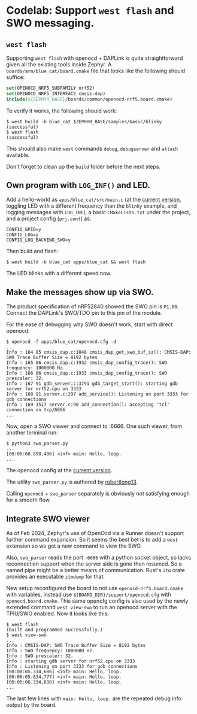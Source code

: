 # Codelab: Support `west flash` and SWO messaging.

## `west flash`
Supporting `west flash` with openocd + DAPLink is quite straightforward given all the existing tools inside Zephyr.
A `boards/arm/blue_cat/board.cmake` file that looks like the following should suffice:
```cmake
set(OPENOCD_NRF5_SUBFAMILY nrf52)
set(OPENOCD_NRF5_INTERFACE cmsis-dap)
include(${ZEPHYR_BASE}/boards/common/openocd-nrf5.board.cmake)
```

To verify it works, the following should work:
```
$ west build -b blue_cat $ZEPHYR_BASE/samples/basic/blinky
(successful)
$ west flash
(successful)
```
This should also make `west` commands `debug`, `debugserver` and `attach` available.

Don't forget to clean up the `build` folder before the next steps.

## Own program with `LOG_INF()` and LED.
Add a hello-world as `apps/blue_cat/src/main.c` (at the [current version](https://github.com/jeru/blue-cat/tree/172ea8d9b8707ebef64e78d794d7a6d9578cd712/apps/blue_cat/src/main.c), toggling LED with a different frequency than the `blinky` example, and logging messages with `LOG_INF`), a basic `CMakeLists.txt` under the project, and a project config (`prj.conf`) as:
```
CONFIG_GPIO=y
CONFIG_LOG=y
CONFIG_LOG_BACKEND_SWO=y
```
Then build and flash:
```
$ west build -b blue_cat apps/blue_cat && west flash
```
The LED blinks with a different speed now.

## Make the messages show up via SWO.
The product specification of nRF52840 showed the SWO pin is `P1.00`.
Connect the DAPLink's SWO/TDO pin to this pin of the module.

For the ease of debugging why SWO doesn't work, start with direct openocd:
```
$ openocd -f apps/blue_cat/openocd.cfg -d
...
Info : 164 85 cmsis_dap.c:1048 cmsis_dap_get_swo_buf_sz(): CMSIS-DAP: SWO Trace Buffer Size = 8192 bytes
Info : 165 86 cmsis_dap.c:1932 cmsis_dap_config_trace(): SWO frequency: 1000000 Hz.
Info : 166 86 cmsis_dap.c:1933 cmsis_dap_config_trace(): SWO prescaler: 32.
Info : 167 91 gdb_server.c:3791 gdb_target_start(): starting gdb server for nrf52.cpu on 3333
Info : 168 91 server.c:297 add_service(): Listening on port 3333 for gdb connections
Info : 169 3517 server.c:90 add_connection(): accepting 'tcl' connection on tcp/6666
...
```
Now, open a SWO viewer and connect to :6666. One such viewer, from another terminal run:
```
$ python3 swo_parser.py
...
[00:00:08.898,406] <inf> main: Hello, loop.
...
```

The openocd config at the [current version](https://github.com/jeru/blue-cat/tree/172ea8d9b8707ebef64e78d794d7a6d9578cd712/apps/blue_cat/openocd.cfg).

The utility `swo_parser.py` is authored by [robertlong13](https://github.com/robertlong13/SWO-Parser/tree/master).

Calling `openocd` + `swo_parser` separately is obviously not satisfying enough for a smooth flow.

## Integrate SWO viewer
As of Feb 2024, Zephyr's use of OpenOcd via a Runner doesn't support further command expansion.
So it seems the best bet is to add a `west` extension so we get a new command to view the SWO.

Also, `swo_parser` reads the port `:6666` with a python socket object, so lacks reconnection support when the server side is gone then resumed.
So a named pipe might be a better means of communication.
Rust's `itm` crate provides an executable `itmdump` for that.

New setup reconfigured the board to not use `openocd-nrf5.board.cmake` with variables, instead use `${BOARD_DIR}/support/openocd.cfg` with `openocd.board.cmake`.
This same opencfg config is also used by the newly extended command `west view-swo` to run an openocd server with the TPIU/SWO enabled.
Now it looks like this:
```
$ west flash
(built and programmed successfully.)
$ west view-swo
...
Info : CMSIS-DAP: SWO Trace Buffer Size = 8192 bytes
Info : SWO frequency: 1000000 Hz.
Info : SWO prescaler: 32.
Info : starting gdb server for nrf52.cpu on 3333
Info : Listening on port 3333 for gdb connections
[00:00:05.334,686] <inf> main: Hello, loop.
[00:00:05.834,777] <inf> main: Hello, loop.
[00:00:06.334,838] <inf> main: Hello, loop.
...
```
The last few lines with `main: Hello, loop.` are the repeated debug info output by the board.
